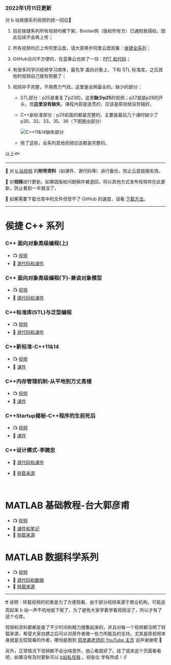 ### 2022年1月11日更新

对 b 站侯捷系列视频的统一回应:eyes:

1. 目前侯捷系列所有视频均被下架，Boolan网（版权所有方）已通知我侵权，因此后续不会再上传；

2. 所有视频均已上传阿里云盘，请大家移步阿里云盘观看：[侯捷全系列](https://www.aliyundrive.com/s/d3WQCUgj1L2)；

3. GitHub访问不方便的，在蓝奏云也放了一份：[PPT 和代码](https://fishe.lanzoul.com/s/cpp)；

4. 有很多同学问视频学习顺序，最先学 面向对象上、下和 STL 标准库，之后其他的视频自己就有把握了；

5. 视频并不完整，不用费力气找，这里是全网最全的。缺少的部分：

   - STL部分：p25是重复了p23的，这里**缺少p25**的视频；p27就是p28的开头，但**这里没有缺失**，课程内容是连贯的，应该是原视频没剪辑好。

   - C++新标准部分：p29前面的都是完整的，主要是最后几个课时缺少了p30、32、33、35、36（下图圈出部分）

     ![C++11&14缺失部分](./images/lack.png)

   - 除了这些，全系列其他视频应该都是完整的。

以上:fish:



--------

:see_no_evil: 对 [b 站视频](https://space.bilibili.com/435866355) 的**附带资料**（如课件、源代码等）进行备份，防止云盘链接失效。

:hear_no_evil: 对**视频**进行更新。如果因版权问题稿件被退回，将以其他方式发布视频并在此更新，防止看到一半就没了。

:speak_no_evil: 如果需要下载仓库中的文件但受不了 GitHub 的速度，请看 [下载方法](./Download-method.md)。

---

# 侯捷 C++ 系列

### C++ 面向对象高级编程(上)

+ :tv: [视频](https://www.bilibili.com/video/BV1Lb4y1R7fs)
+ :page_facing_up: [源代码和课件](./C++-OOPBase1-HouJie/)

### C++ 面向对象高级编程(下)-兼谈对象模型

+ :tv: [视频](https://www.bilibili.com/video/BV1ZX4y157Bu)
+ :page_facing_up:  [源代码和课件](C++-OOPBase2-HouJie/)

### C++标准库(STL)与泛型编程

+ :tv: [视频](https://www.bilibili.com/video/BV1BX4y1G7bX)
+ :page_facing_up:  [源代码和课件](./C++-STL-HouJie)

### C++新标准-C++11&14

+ :tv: [视频](https://www.bilibili.com/video/BV1Rp4y1n7fb)
+ :page_facing_up:  [课件](./C++-newC++11&14-HouJie)

### C++内存管理机制-从平地到万丈高楼

+ :tv: [视频](https://www.bilibili.com/video/BV1Er4y1A7Xy)
+ :page_facing_up:  [课件](./C++-MemoryManagement-HouJie/)

### C++Startup揭秘-C++程序的生前死后

+ :tv: [视频](https://www.bilibili.com/video/BV17N41197DV)
+ :page_facing_up:  [课件](./C++-Startup/)

### C++设计模式-李建忠

- :page_facing_up:  [源代码和课件](./C++-DesignPattern)



+ :pray: [转载来源](https://mooc.study.163.com/smartSpec/detail/1001137001.htm)

<br>

# MATLAB 基础教程-台大郭彦甫

+ :tv: [视频](https://www.bilibili.com/video/BV1DA411Y7bN)
+ :page_facing_up:  [课件和笔记](./MATLAB-Base-YanfuKuo/)
+ :pray: [转载来源](https://www.youtube.com/watch?v=KHFZLkm9qs0&t=197s)

# MATLAB 数据科学系列

+ :tv: [视频](https://www.bilibili.com/video/BV11o4y1R7p9)
+ :page_facing_up:  [源代码和数据](./MATLAB-DataScience-MathWorks/)
+ :pray: [转载来源](https://ww2.mathworks.cn/videos/series/data-science-tutorial.html)

---

:exclamation::exclamation: 说明：转载视频的初衷是为了方便观看，由于部分视频来源于商业机构，可能追究起来 b 站一声不吭地就下架了，为了避免大家学着学着视频没了，所以才有了这个仓库。

视频和资料都都是废了不少时间和精力搜集起来的，并且对每一个视频都注明了转载来源，希望大家白嫖之后可以对原作者做一些力所能及的支持，尤其是原视频本身就是无偿观看的作者，哪怕是跑到 [郭彦甫老师的 YouTube 主页](https://www.youtube.com/user/machinelearningandvi) 说声谢谢呢 :pray:

另外，正常情况下视频都不会出啥意外，放心看就好了。挂了就来这个页面看看吧，如果没有及时更新可以 [b站私信我](https://space.bilibili.com/435866355) 。祝各位 学有所成！:v: